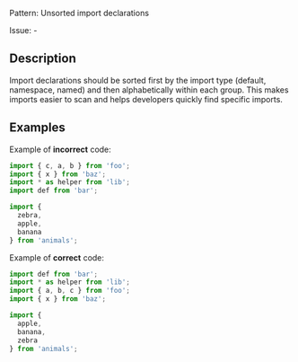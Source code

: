 Pattern: Unsorted import declarations

Issue: -

## Description

Import declarations should be sorted first by the import type (default, namespace, named) and then alphabetically within each group. This makes imports easier to scan and helps developers quickly find specific imports.

## Examples

Example of **incorrect** code:
```javascript
import { c, a, b } from 'foo';
import { x } from 'baz';
import * as helper from 'lib';
import def from 'bar';

import {
  zebra,
  apple,
  banana
} from 'animals';
```

Example of **correct** code:
```javascript
import def from 'bar';
import * as helper from 'lib';
import { a, b, c } from 'foo';
import { x } from 'baz';

import {
  apple,
  banana,
  zebra
} from 'animals';
```